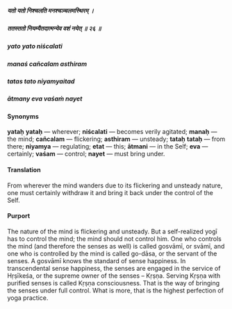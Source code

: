 ##### यतो यतो निश्चलति मनश्चञ्चलमस्थिरम् ।
##### ततस्ततो नियम्यैतदात्मन्येव वशं नयेत् ॥ २६ ॥

##### yato yato niścalati
##### manaś cañcalam asthiram
##### tatas tato niyamyaitad
##### ātmany eva vaśaṁ nayet

#### Synonyms

**yataḥ** **yataḥ** — wherever; **niścalati** — becomes verily agitated; **manaḥ** — the mind; **cañcalam** — flickering; **asthiram** — unsteady; **tataḥ** **tataḥ** — from there; **niyamya** — regulating; **etat** — this; **ātmani** — in the Self; **eva** — certainly; **vaśam** — control; **nayet** — must bring under.

#### Translation

From wherever the mind wanders due to its flickering and unsteady nature, one must certainly withdraw it and bring it back under the control of the Self.

#### Purport

The nature of the mind is flickering and unsteady. But a self-realized yogī has to control the mind; the mind should not control him. One who controls the mind (and therefore the senses as well) is called gosvāmī, or svāmī, and one who is controlled by the mind is called go-dāsa, or the servant of the senses. A gosvāmī knows the standard of sense happiness. In transcendental sense happiness, the senses are engaged in the service of Hṛṣīkeśa, or the supreme owner of the senses – Kṛṣṇa. Serving Kṛṣṇa with purified senses is called Kṛṣṇa consciousness. That is the way of bringing the senses under full control. What is more, that is the highest perfection of yoga practice.